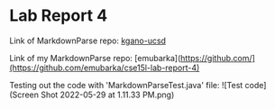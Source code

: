 # Lab Report 4

Link of MarkdownParse repo: [kgano-ucsd](https://github.com/lithicarus/markdown-parser)

Link of my MarkdownParse repo: [emubarka](https://github.com/](https://github.com/emubarka/cse15l-lab-report-4)

Testing out the code with 'MarkdownParseTest.java' file:
![Test code](Screen Shot 2022-05-29 at 1.11.33 PM.png)
